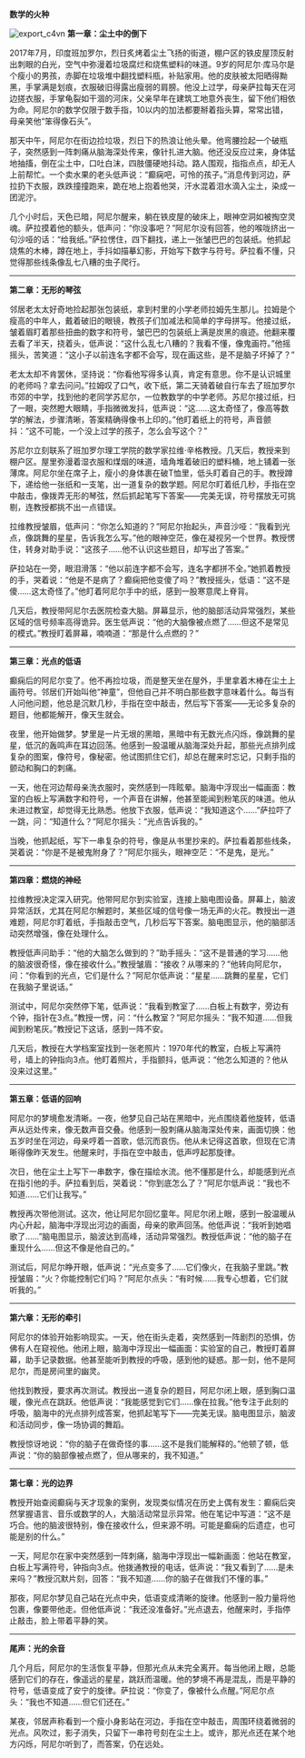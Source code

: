 

**数学的火种**


![export_c4vn](_res/export_c4vn.png)
**第一章：尘土中的倒下**

2017年7月，印度班加罗尔，烈日炙烤着尘土飞扬的街道，棚户区的铁皮屋顶反射出刺眼的白光，空气中弥漫着垃圾腐烂和烧焦塑料的味道。9岁的阿尼尔·库马尔是个瘦小的男孩，赤脚在垃圾堆中翻找塑料瓶，补贴家用。他的皮肤被太阳晒得黝黑，手掌满是划痕，衣服破旧得露出瘦弱的肩膀。他没上过学，母亲萨拉每天在河边搓衣服，手掌龟裂如干涸的河床，父亲早年在建筑工地意外丧生，留下他们相依为命。阿尼尔的数学仅限于数手指，10以内的加法都要掰着指头算，常常出错，母亲笑他“笨得像石头”。

那天中午，阿尼尔在街边捡垃圾，烈日下的热浪让他头晕。他弯腰捡起一个破瓶子，突然感到一阵刺痛从脑海深处传来，像针扎进大脑。他还没反应过来，身体猛地抽搐，倒在尘土中，口吐白沫，四肢僵硬地抖动。路人围观，指指点点，却无人上前帮忙。一个卖水果的老头低声说：“癫痫吧，可怜的孩子。”消息传到河边，萨拉扔下衣服，跌跌撞撞跑来，跪在地上抱着他哭，汗水混着泪水滴入尘土，染成一团泥泞。

几个小时后，天色已暗，阿尼尔醒来，躺在铁皮屋的破床上，眼神空洞如被掏空灵魂。萨拉摸着他的额头，低声问：“你没事吧？”阿尼尔没有回答，他的喉咙挤出一句沙哑的话：“给我纸。”萨拉愣住，四下翻找，递上一张皱巴巴的包装纸。他抓起烧焦的木棒，蹲在地上，手抖如描摹幻影，开始写下数字与符号。萨拉看不懂，只觉得那些线条像乱七八糟的虫子爬行。

---

**第二章：无形的琴弦**

邻居老太太好奇地捡起那张包装纸，拿到村里的小学老师拉姆先生那儿。拉姆是个瘦高的中年人，戴着破旧的眼镜，教孩子们加减法和简单的字母拼写。他接过纸，皱着眉盯着那些扭曲的数字和符号，皱巴巴的包装纸上满是炭黑的痕迹。他翻来覆去看了半天，挠着头，低声说：“这什么乱七八糟的？我看不懂，像鬼画符。”他摇摇头，苦笑道：“这小子以前连名字都不会写，现在画这些，是不是脑子坏掉了？”

老太太却不肯罢休，坚持说：“你看他写得多认真，肯定有意思。你不是认识城里的老师吗？拿去问问。”拉姆叹了口气，收下纸，第二天骑着破自行车去了班加罗尔市郊的中学，找到他的老同学苏尼尔，一位教数学的中学老师。苏尼尔接过纸，扫了一眼，突然瞪大眼睛，手指微微发抖，低声说：“这……这太奇怪了，像高等数学的解法，步骤清晰，答案精确得像书上印的。”他盯着纸上的符号，声音颤抖：“这不可能，一个没上过学的孩子，怎么会写这个？”

苏尼尔立刻联系了班加罗尔理工学院的数学家拉维·辛格教授。几天后，教授来到棚户区。屋里弥漫着湿衣服和煤烟的味道，墙角堆着破旧的塑料桶，地上铺着一张薄席。阿尼尔坐在席子上，瘦小的身体裹在破T恤里，低头盯着自己的手。教授蹲下，递给他一张纸和一支笔，出一道复杂的数学题。阿尼尔盯着纸几秒，手指在空中敲击，像拨弄无形的琴弦，然后抓起笔写下答案——完美无误，符号摆放无可挑剔，连教授都挑不出一点错误。

拉维教授皱眉，低声问：“你怎么知道的？”阿尼尔抬起头，声音沙哑：“我看到光点，像跳舞的星星，告诉我怎么写。”他的眼神空茫，像在凝视另一个世界。教授愣住，转身对助手说：“这孩子……他不认识这些题目，却写出了答案。”

萨拉站在一旁，眼泪滑落：“他以前连字都不会写，连名字都拼不全。”她抓着教授的手，哭着说：“他是不是病了？癫痫把他变傻了吗？”教授摇头，低语：“这不是傻……这太奇怪了。”他盯着阿尼尔手中的纸，感到一股寒意爬上脊背。

几天后，教授带阿尼尔去医院检查大脑。屏幕显示，他的脑部活动异常强烈，某些区域的信号频率高得诡异。医生低声说：“他的大脑像被点燃了……但这不是常见的模式。”教授盯着屏幕，喃喃道：“那是什么点燃的？”

---

**第三章：光点的低语**

癫痫后的阿尼尔变了。他不再捡垃圾，而是整天坐在屋外，手里拿着木棒在尘土上画符号。邻居们开始叫他“神童”，但他自己并不明白那些数字意味着什么。每当有人问他问题，他总是沉默几秒，手指在空中敲击，然后写下答案——无论多复杂的题目，他都能解开，像天生就会。

夜里，他开始做梦。梦里是一片无垠的黑暗，黑暗中有无数光点闪烁，像跳舞的星星，低沉的轰鸣声在耳边回荡。他感到一股温暖从脑海深处升起，那些光点排列成复杂的图案，像符号，像秘密。他试图抓住它们，却总在醒来时忘记，只剩手指的颤动和胸口的刺痛。

一天，他在河边帮母亲洗衣服时，突然感到一阵眩晕。脑海中浮现出一幅画面：教室的白板上写满数字和符号，一个声音在讲解，他甚至能闻到粉笔灰的味道。他从未进过教室，却觉得无比熟悉。他放下衣服，低声说：“我知道这个……”萨拉吓了一跳，问：“知道什么？”阿尼尔摇头：“光点告诉我的。”

当晚，他抓起纸，写下一串复杂的符号，像是从书里抄来的。萨拉看着那些线条，哭着说：“你是不是被鬼附身了？”阿尼尔摇头，眼神空茫：“不是鬼，是光。”

---

**第四章：燃烧的神经**

拉维教授决定深入研究。他带阿尼尔到实验室，连接上脑电图设备。屏幕上，脑波异常活跃，尤其在阿尼尔解题时，某些区域的信号像一场无声的火花。教授出一道难题，阿尼尔盯着纸，手指敲击空气，几秒后写下答案。脑电图显示，他的脑部活动突然增强，像在处理什么。

教授低声问助手：“他的大脑怎么做到的？”助手摇头：“这不是普通的学习……他的脑波很奇怪，像在接收什么。”教授皱眉：“接收？从哪来的？”他转向阿尼尔，问：“你看到的光点，它们是什么？”阿尼尔低声说：“星星……跳舞的星星，它们在我脑子里说话。”

测试中，阿尼尔突然停下笔，低声说：“我看到教室了……白板上有数字，旁边有个钟，指针在3点。”教授一愣，问：“什么教室？”阿尼尔摇头：“我不知道……但我闻到粉笔灰。”教授记下这话，感到一阵不安。

几天后，教授在大学档案室找到一张老照片：1970年代的教室，白板上写满符号，墙上的钟指向3点。他盯着照片，手指颤抖，低声说：“他怎么知道的？他从没来过这里。”

---

**第五章：低语的回响**

阿尼尔的梦境愈发清晰。一夜，他梦见自己站在黑暗中，光点围绕着他旋转，低语声从远处传来，像无数声音交叠。他感到一股刺痛从脑海深处传来，画面切换：他五岁时坐在河边，母亲哼着一首歌，低沉而哀伤。他从未记得这首歌，但现在它清晰得像昨天发生。他醒来时，手指在空中敲击，低声哼起那旋律。

次日，他在尘土上写下一串数字，像在描绘水流。他不懂那是什么，却能感到光点在指引他的手。萨拉看到后，哭着说：“你到底怎么了？”阿尼尔低声说：“我也不知道……它们让我写。”

教授再次带他测试。这次，他让阿尼尔回忆童年。阿尼尔闭上眼，感到一股温暖从内心升起，脑海中浮现出河边的画面，母亲的歌声回荡。他低声说：“我听到她唱歌了……”脑电图显示，脑波达到高峰，活动异常强烈。教授低声说：“他的脑子在重现什么……但这不像是他自己的。”

测试后，阿尼尔睁开眼，低声说：“光点变多了……它们像火，在我脑子里跳。”教授皱眉：“火？你能控制它们吗？”阿尼尔点头：“有时候……我专心想着，它们就听我的。”

---

**第六章：无形的牵引**

阿尼尔的体验开始影响现实。一天，他在街头走着，突然感到一阵剧烈的恐惧，仿佛有人在窥视他。他闭上眼，脑海中浮现出一幅画面：实验室的自己，教授盯着屏幕，助手记录数据。他甚至能听到教授的呼吸，感到他的疑惑。那一刻，他不是阿尼尔，而是房间里的幽灵。

他找到教授，要求再次测试。教授出一道复杂的题目，阿尼尔闭上眼，感到胸口温暖，像光点在跳跃。他低声说：“我能感觉到它们……像在拉我。”他专注于此刻的呼吸，脑海中的光点排列成答案，他抓起笔写下——完美无误。脑电图显示，脑波和活动同步，像一场协调的舞蹈。

教授惊讶地说：“你的脑子在做奇怪的事……这不是我们能解释的。”他顿了顿，低声说：“你的脑部像被点燃了，但从哪来的，我不知道。”

---

**第七章：光的边界**

教授开始查阅癫痫与天才现象的案例，发现类似情况在历史上偶有发生：癫痫后突然掌握语言、音乐或数学的人，大脑活动常显示异常。他在笔记中写道：“这不是巧合。他的脑波很特别，像在接收什么，但来源不明。可能是癫痫的后遗症，也可能是别的什么。”

一天，阿尼尔在家中突然感到一阵刺痛，脑海中浮现出一幅新画面：他站在教室，白板上写满符号，钟指向3点。他拨通教授的电话，低声说：“我又看到了……是未来吗？”教授沉默片刻，回答：“我不知道……你的脑子在做我们不懂的事。”

那夜，阿尼尔梦见自己站在光点中央，低语变成清晰的旋律。他感到一股力量将他包裹，像要带他走。但他低声说：“我还没准备好。”光点退去，他醒来时，手指停止敲击，脸上带着平静的笑。

---

**尾声：光的余音**

几个月后，阿尼尔的生活恢复平静，但那光点从未完全离开。每当他闭上眼，总能感到它们的存在，像遥远的星星，跳跃而温暖。他的梦境不再是混乱，而是平静的符号，低语变成了安宁的旋律。萨拉说：“你变了，像被什么点醒。”阿尼尔点头：“我也不知道……但它们还在。”

某夜，邻居声称看到一个瘦小身影站在河边，手指在空中敲击，周围环绕着微弱的光点。风吹过，影子消失，只留下一串符号刻在尘土上。或许，那光点还在某个地方闪烁，阿尼尔听到了，而答案，仍在远处。

